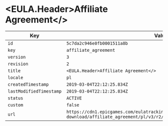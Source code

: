 # <EULA.Header>Affiliate Agreement</>

| Key | Value |
| --- | ----- |
| `id` | `5c7da2c946e0fb0001511a8b` |
| `key` | `affiliate_agreement` |
| `version` | `3` |
| `revision` | `2` |
| `title` | `<EULA.Header>Affiliate Agreement</>` |
| `locale` | `pl` |
| `createdTimestamp` | `2019-03-04T22:12:25.834Z` |
| `lastModifiedTimestamp` | `2019-03-04T22:12:25.834Z` |
| `status` | `ACTIVE` |
| `custom` | `false` |
| `url` | `https://cdn1.epicgames.com/eulatracking-download/affiliate_agreement/pl/v3/r2/7db94b26f00348134422e80e21bdb37e.pdf` |
